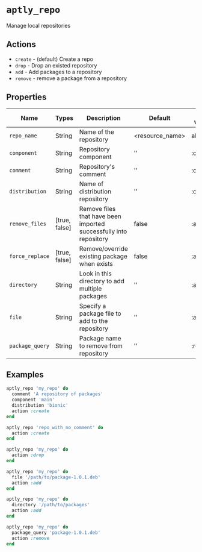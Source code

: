 # `aptly_repo`

Manage local repositories

## Actions

- `create` - (default) Create a repo
- `drop` - Drop an existed repository
- `add` - Add packages to a repository
- `remove` - remove a package from a repository

## Properties

| Name            | Types         | Description                                                       | Default         | Used with... |
| --------------- | ------------- | ----------------------------------------------------------------- | --------------- | ------------ |
| `repo_name`     | String        | Name of the repository                                            | <resource_name> | all          |
| `component`     | String        | Repository component                                              | ''              | :create      |
| `comment`       | String        | Repository's comment                                              | ''              | :create      |
| `distribution`  | String        | Name of distribution repository                                   | ''              | :create      |
| `remove_files`  | [true, false] | Remove files that have been imported successfully into repository | false           | :add         |
| `force_replace` | [true, false] | Remove/override existing package when exists                      | false           | :add         |
| `directory`     | String        | Look in this directory to add multiple packages                   | ''              | :add         |
| `file`          | String        | Specify a package file to add to the repository                   | ''              | :add         |
| `package_query` | String        | Package name to remove from repository                            | ''              | :remove      |

## Examples

```ruby
aptly_repo 'my_repo' do
  comment 'A repository of packages'
  component 'main'
  distribution 'bionic'
  action :create
end
```

```ruby
aptly_repo 'repo_with_no_comment' do
  action :create
end
```

```ruby
aptly_repo 'my_repo' do
  action :drop
end
```

```ruby
aptly_repo 'my_repo' do
  file '/path/to/package-1.0.1.deb'
  action :add
end
```

```ruby
aptly_repo 'my_repo' do
  directory '/path/to/packages'
  action :add
end
```

```ruby
aptly_repo 'my_repo' do
  package_query 'package-1.0.1.deb'
  action :remove
end
```
